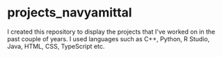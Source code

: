 # projects_navyamittal
I created this repository to display the projects that I've worked on in the past couple of years. I used languages such as C++, Python, R Studio, Java, HTML, CSS, TypeScript etc.
